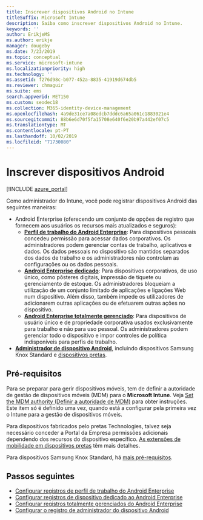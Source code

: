 ```yaml
---
title: Inscrever dispositivos Android no Intune
titleSuffix: Microsoft Intune
description: Saiba como inscrever dispositivos Android no Intune.
keywords: ''
author: ErikjeMS
ms.author: erikje
manager: dougeby
ms.date: 7/23/2019
ms.topic: conceptual
ms.service: microsoft-intune
ms.localizationpriority: high
ms.technology: ''
ms.assetid: f276d98c-b077-452a-8835-41919d674db5
ms.reviewer: chmaguir
ms.suite: ems
search.appverid: MET150
ms.custom: seodec18
ms.collection: M365-identity-device-management
ms.openlocfilehash: 4a9de31ce7a08edcb7dddc6a65a061c1883021e4
ms.sourcegitcommit: 88b6e6d70f5fa15708e640f6e20b97a442ef07c5
ms.translationtype: MT
ms.contentlocale: pt-PT
ms.lasthandoff: 10/02/2019
ms.locfileid: "71730080"
---
```

# <a name="enroll-android-devices"></a>Inscrever dispositivos Android

[!INCLUDE [azure_portal](../includes/azure_portal.md)]

Como administrador do Intune, você pode registrar dispositivos Android das seguintes maneiras:
- Android Enterprise (oferecendo um conjunto de opções de registro que fornecem aos usuários os recursos mais atualizados e seguros):
    - [**Perfil de trabalho do Android Enterprise**](android-work-profile-enroll.md): Para dispositivos pessoais concedeu permissão para acessar dados corporativos. Os administradores podem gerenciar contas de trabalho, aplicativos e dados. Os dados pessoais no dispositivo são mantidos separados dos dados de trabalho e os administradores não controlam as configurações ou os dados pessoais. 
    - [**Android Enterprise dedicado**](android-kiosk-enroll.md): Para dispositivos corporativos, de uso único, como pôsteres digitais, impressão de tíquete ou gerenciamento de estoque. Os administradores bloqueiam a utilização de um conjunto limitado de aplicações e ligações Web num dispositivo. Além disso, também impede os utilizadores de adicionarem outras aplicações ou de efetuarem outras ações no dispositivo.
    - [**Android Enterprise totalmente gerenciado**](android-fully-managed-enroll.md): Para dispositivos de usuário único e de propriedade corporativa usados exclusivamente para trabalho e não para uso pessoal. Os administradores podem gerenciar todo o dispositivo e impor controles de política indisponíveis para perfis de trabalho. 
- [**Administrador de dispositivo Android**](android-enroll-device-administrator.md), incluindo dispositivos Samsung Knox Standard e [dispositivos pretas](../configuration/android-zebra-mx-overview.md). 

## <a name="prerequisites"></a>Pré-requisitos

Para se preparar para gerir dispositivos móveis, tem de definir a autoridade de gestão de dispositivos móveis (MDM) para o **Microsoft Intune**. Veja [Set the MDM authority (Definir a autoridade de MDM)](../fundamentals/mdm-authority-set.md) para obter instruções. Este item só é definido uma vez, quando está a configurar pela primeira vez o Intune para a gestão de dispositivos móveis.

Para dispositivos fabricados pelo pretas Technologies, talvez seja necessário conceder a Portal da Empresa permissões adicionais dependendo dos recursos do dispositivo específico. [As extensões de mobilidade em dispositivos pretas](../configuration/android-zebra-mx-overview.md) têm mais detalhes.

Para dispositivos Samsung Knox Standard, há [mais pré-requisitos](android-samsung-knox-mobile-enroll.md).

## <a name="next-steps"></a>Passos seguintes

- [Configurar registros de perfil de trabalho do Android Enterprise](android-work-profile-enroll.md)
- [Configurar registros de dispositivo dedicado ao Android Enterprise](android-kiosk-enroll.md)
- [Configurar registros totalmente gerenciados do Android Enterprise](android-fully-managed-enroll.md)
- [Configurar o registro de administrador do dispositivo Android](android-enroll-device-administrator.md)

